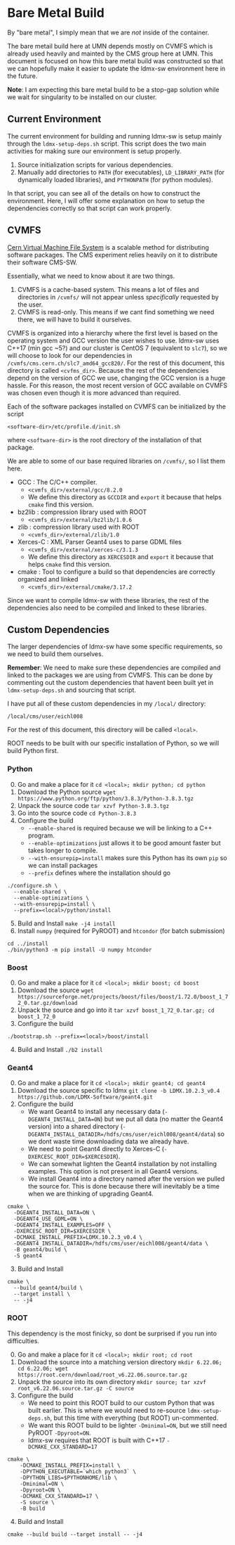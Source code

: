 # Bare Metal Build

By "bare metal", I simply mean that we are *not* inside of the container.

The bare metail build here at UMN depends mostly on CVMFS which is already used heavily and mainted by the CMS group here at UMN.
This document is focused on how this bare metal build was constructed so that 
we can hopefully make it easier to update the ldmx-sw environment here in the future.

**Note**: I am expecting this bare metal build to be a stop-gap solution while we wait for singularity to be installed on our cluster.

## Current Environment

The current environment for building and running ldmx-sw is setup mainly through the `ldmx-setup-deps.sh` script.
This script does the two main activities for making sure our environment is setup properly.

1. Source initialization scripts for various dependencies.
2. Manually add directories to `PATH` (for executables), `LD_LIBRARY_PATH` (for dynamically loaded libraries), and `PYTHONPATH` (for python modules).

In that script, you can see all of the details on how to construct the environment.
Here, I will offer some explanation on how to setup the dependencies correctly so that script can work properly.

## CVMFS

[Cern Virtual Machine File System](https://cernvm.cern.ch/fs/) is a scalable method for distributing software packages.
The CMS experiment relies heavily on it to distribute their software CMS-SW.

Essentially, what we need to know about it are two things.

1. CVMFS is a cache-based system. This means a lot of files and directories in `/cvmfs/` will not appear unless *specifically* requested by the user.
2. CVMFS is read-only. This means if we cant find something we need there, we will have to build it ourselves.

CVMFS is organized into a hierarchy where the first level is based on the operating system and GCC version the user wishes to use.
ldmx-sw uses C++17 (min gcc ~5?) and our cluster is CentOS 7 (equivalent to `slc7`), so we will choose to look for our dependencies
in `/cvmfs/cms.cern.ch/slc7_amd64_gcc820/`. For the rest of this document, this directory is called `<cvfms_dir>`.
Because the rest of the dependencies depend on the version of GCC we use, changing the GCC version is a huge hassle.
For this reason, the most recent version of GCC available on CVMFS was chosen even though it is more advanced than required.

Each of the software packages installed on CVMFS can be initialized by the script
```
<software-dir>/etc/profile.d/init.sh
```
where `<software-dir>` is the root directory of the installation of that package.

We are able to some of our base required libraries on `/cvmfs/`, so I list them here.

- GCC : The C/C++ compiler.
  - `<cvmfs_dir>/external/gcc/8.2.0`
  - We define this directory as `GCCDIR` and `export` it because that helps `cmake` find this version.
- bz2lib : compression library used with ROOT
  - `<cvmfs_dir>/external/bz2lib/1.0.6`
- zlib : compression library used with ROOT
  - `<cvmfs_dir>/external/zlib/1.0`
- Xerces-C : XML Parser Geant4 uses to parse GDML files
  - `<cvmfs_dir>/external/xerces-c/3.1.3`
  - We define this directory as `XERCESDIR` and `export` it because that helps `cmake` find this version.
- cmake : Tool to configure a build so that dependencies are correctly organized and linked
  - `<cvmfs_dir>/external/cmake/3.17.2`

Since we want to compile ldmx-sw with these libraries, the rest of the dependencies 
also need to be compiled and linked to these libraries.

## Custom Dependencies

The larger dependencies of ldmx-sw have some specific requirements,
so we need to build them ourselves.

**Remember**: We need to make sure these dependencies are compiled and linked to the packages we are using from CVMFS.
This can be done by commenting out the custom dependencies that havent been built yet in `ldmx-setup-deps.sh` and sourcing
that script.

I have put all of these custom dependencies in my `/local/` directory:
```
/local/cms/user/eichl008
```
For the rest of this document, this directory will be called `<local>`.

ROOT needs to be built with our specific installation of Python, so we will build Python first.

### Python

0. Go and make a place for it `cd <local>; mkdir python; cd python`
1. Download the Python source `wget https://www.python.org/ftp/python/3.8.3/Python-3.8.3.tgz`
2. Unpack the source code `tar xzvf Python-3.8.3.tgz`
3. Go into the source code `cd Python-3.8.3`
4. Configure the build
   - `--enable-shared` is required because we will be linking to a C++ program.
   - `--enable-optimizations` just allows it to be good amount faster but takes longer to compile.
   - `--with-ensurepip=install` makes sure this Python has its own `pip` so we can install packages
   - `--prefix` defines where the installation should go
```
./configure.sh \
  --enable-shared \
  --enable-optimizations \
  --with-ensurepip=install \
  --prefix=<local>/python/install
```
5. Build and Install `make -j4 install`
6. Install `numpy` (required for PyROOT) and `htcondor` (for batch submission)
```
cd ../install
./bin/python3 -m pip install -U numpy htcondor
```

### Boost

0. Go and make a place for it `cd <local>; mkdir boost; cd boost`
1. Download the source `wget https://sourceforge.net/projects/boost/files/boost/1.72.0/boost_1_72_0.tar.gz/download`
2. Unpack the source and go into it `tar xzvf boost_1_72_0.tar.gz; cd boost_1_72_0`
3. Configure the build
```
./bootstrap.sh --prefix=<local>/boost/install
```
4. Build and Install `./b2 install`

### Geant4

0. Go and make a place for it `cd <local>; mkdir geant4; cd geant4`
1. Download the source specific to ldmx `git clone -b LDMX.10.2.3_v0.4 https://github.com/LDMX-Software/geant4.git`
2. Configure the build
   - We want Geant4 to install any necessary data (`-DGEANT4_INSTALL_DATA=ON`) but we put all data (no matter the Geant4 version)
     into a shared directory (`-DGEANT4_INSTALL_DATADIR=/hdfs/cms/user/eichl008/geant4/data`) so 
     we dont waste time downloading data we already have.
   - We need to point Geant4 directly to Xerces-C (`-DXERCESC_ROOT_DIR=$XERCESDIR`).
   - We can somewhat lighten the Geant4 installation by not installing examples. This option is not present in all Geant4 versions.
   - We install Geant4 into a directory named after the version we pulled the source for.
     This is done because there will inevitably be a time when we are thinking of upgrading Geant4.
```
cmake \
  -DGEANT4_INSTALL_DATA=ON \
  -DGEANT4_USE_GDML=ON \
  -DGEANT4_INSTALL_EXAMPLES=OFF \
  -DXERCESC_ROOT_DIR=$XERCESDIR \
  -DCMAKE_INSTALL_PREFIX=LDMX.10.2.3_v0.4 \
  -DGEANT4_INSTALL_DATADIR=/hdfs/cms/user/eichl008/geant4/data \
  -B geant4/build \
  -S geant4
```
3. Build and Install
```
cmake \
  --build geant4/build \
  --target install \
  -- -j4
```

### ROOT

This dependency is the most finicky, so dont be surprised if you run into difficulties.

0. Go and make a place for it `cd <local>; mkdir root; cd root`
1. Download the source into a matching version directory `mkdir 6.22.06; cd 6.22.06; wget https://root.cern/download/root_v6.22.06.source.tar.gz`
2. Unpack the source into its own directory `mkdir source; tar xzvf root_v6.22.06.source.tar.gz -C source`
3. Configure the build
   - We need to point this ROOT build to our custom Python that was built earlier.
     This is where we would need to re-source `ldmx-setup-deps.sh`, but this time with everything (but ROOT) un-commented.
   - We want this ROOT build to be lighter `-Dminimal=ON`, but we still need PyROOT `-Dpyroot=ON`.
   - ldmx-sw requires that ROOT is built with C++17 `-DCMAKE_CXX_STANDARD=17`
```
cmake \
    -DCMAKE_INSTALL_PREFIX=install \
    -DPYTHON_EXECUTABLE=`which python3` \
    -DPYTHON_LIBS=$PYTHONHOME/lib \
    -Dminimal=ON \
    -Dpyroot=ON \
    -DCMAKE_CXX_STANDARD=17 \
    -S source \
    -B build
```
4. Build and Install
```
cmake --build build --target install -- -j4
```

